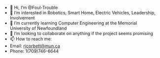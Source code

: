 - 👋 Hi, I’m @Foul-Trouble
- 👀 I’m interested in Robotics, Smart Home, Electric Vehicles, Leadership, Involvement
- 🌱 I’m currently learning Computer Engineering at the Memorial University of Newfoundland
- 💞️ I’m looking to collaborate on anything if the project seems promising
- 📫 How to reach me:
- Email: rjcorbett@mun.ca
- Phone: 1(709)746-6644

<!---
Foul-Trouble/Foul-Trouble is a ✨ special ✨ repository because its `README.md` (this file) appears on your GitHub profile.
You can click the Preview link to take a look at your changes.
--->
